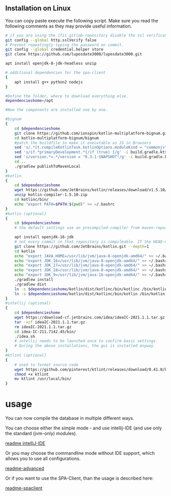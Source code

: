 ## Installation on Linux

You can copy paste execute the following script.
Make sure you read the following comments as they may provide useful information.

```bash
# if you are using the ifis gitlab-repository disable the ssl verification, because the ifis-git uses incorrect ssl.
git config --global http.sslVerify false
# Prevent repeatingly typing the password on commit.
git config --global credential.helper store
git clone https://github.com/luposdate3000/luposdate3000.git

apt install openjdk-8-jdk-headless unzip

# additional dependencies for the spa-client
{
    apt install g++ python2 nodejs
}

#Define the folder, where to download everything else.
dependencieshome=/opt

#Now the components are installed one by one.

#bignum
{
    cd $dependencieshome
    git clone https://github.com/ionspin/kotlin-multiplatform-bignum.git
    cd kotlin-multiplatform-bignum/bignum
    #patch the buildfile to make it executable as JS in Browsers
    sed 's/.*it.compileKotlinTask.kotlinOptions.moduleKind = "commonjs"//g' -i build.gradle.kts
    sed 's/if.*primaryDevelopment.*{/if (true) {/g' -i build.gradle.kts
    sed 's/version.*=.*/version = "0.3.1-SNAPSHOT"/g' -i build.gradle.kts
    cd ..
    ./gradlew publishToMavenLocal
}
#kotlin
{
    cd $dependencieshome
    wget https://github.com/JetBrains/kotlin/releases/download/v1.5.10/kotlin-compiler-1.5.10.zip
    unzip kotlin-compiler-1.5.10.zip
    cd kotlinc/bin/
    echo "export PATH=$PATH:$(pwd)" >> ~/.bashrc
}
#kotlin (optional)
{
    cd $dependencieshome
    # the default settings use an precompiled-compiler from maven-repository such that this is not necessary

    apt install openjdk-16-jdk
    # not every commit in that repository is compileable. If the HEAD-commit does not work try another commit or another branch
    git clone https://github.com/JetBrains/kotlin.git --depth=1
    cd kotlin
    echo "export JAVA_HOME=/usr/lib/jvm/java-8-openjdk-amd64/" >> ~/.bashrc
    echo "export JDK_16=/usr/lib/jvm/java-8-openjdk-amd64/" >> ~/.bashrc
    echo "export JDK_17=/usr/lib/jvm/java-8-openjdk-amd64/" >> ~/.bashrc
    echo "export JDK_18=/usr/lib/jvm/java-8-openjdk-amd64/" >> ~/.bashrc
    echo "export JDK_9=/usr/lib/jvm/java-16-openjdk-amd64/" >> ~/.bashrc
    ./gradlew install
    ./gradlew dist
    ln -s $dependencieshome/kotlin/dist/kotlinc/bin/kotlinc /bin/kotlinc
    ln -s $dependencieshome/kotlin/dist/kotlinc/bin/kotlin /bin/kotlin
}
#intellij (optional)
{
    cd $dependencieshome
    wget https://download-cf.jetbrains.com/idea/ideaIC-2021.1.1.tar.gz
    tar -xzf ideaIC-2021.1.1.tar.gz
    rm ideaIC-2021.1.1.tar.gz
    cd idea-IC-211.7142.45/bin/
    ./idea.sh
    # intellij needs to be launched once to confirm basic settings.
    # During the above installations, the gui is installed anyway.
}
#ktlint (optional)
{
    # used to format source code
    wget https://github.com/pinterest/ktlint/releases/download/0.41.0/ktlint
    chmod +x ktlint
    mv ktlint /usr/local/bin/
}
```

# usage

You can now compile the database in multiple different ways.

You can choose either the simple mode - and use intellij-IDE (and use only the standard (jvm-only) modules).

[readme intelliJ-IDE](../README-usage-compile-intellij.md)

Or you may choose the commandline mode without IDE support, which allows you to use all configurations.

[readme-advanced](../README-usage-compile-advanced.md)

Or if you want to use the SPA-Client, than the usage is described here:

[readme-spaclient](../README-SPAClient.md)
